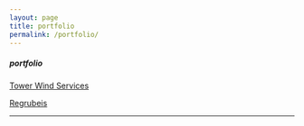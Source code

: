 ```yaml
---
layout: page
title: portfolio
permalink: /portfolio/
---
```

##### portfolio


[Tower Wind Services](https://www.towerwindservices.com)

[Regrubeis](https://www.regrubeis.com)

***
